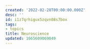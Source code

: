 ```yaml
---
created: '2022-02-28T00:00:00.000Z'
desc: ''
id: i1z7qrhigux5zqvn08s7box
tags:
- topics
title: Neuroscience
updated: 1665609069049
---
```

   
